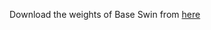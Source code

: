 Download the weights of Base Swin from [here](https://github.com/SwinTransformer/storage/releases/download/v1.0.0/swin_base_patch4_window7_224_22k.pth)
